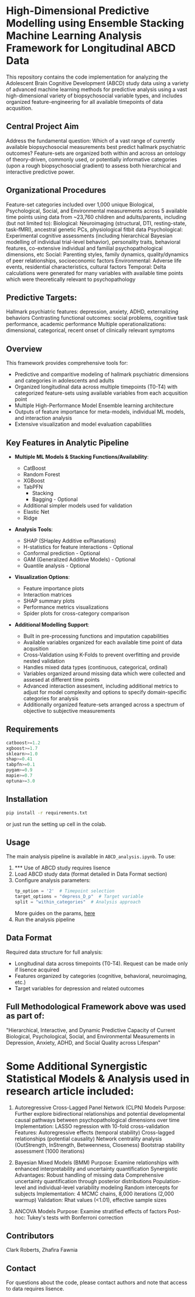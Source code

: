 # High-Dimensional Predictive Modelling using Ensemble Stacking Machine Learning Analysis Framework for Longitudinal ABCD Data 
This repository contains the code implementation for analyzing the Adolescent Brain Cognitive Development (ABCD) study data using a variety of advanced machine learning methods for predictive analysis using a vast high-dimensional variety of biopsychosocial variable types, and includes organized feature-engineering for all available timepoints of data acqusition.

## Central Project Aim
Address the fundamental question: Which of a vast range of currently available biopsychosocial measurements best predict hallmark psychiatric outcomes? Feature-sets are organized both within and across an ontology of theory-driven, commonly used, or potentially informative categories (upon a rough biopsychosocial gradient) to assess both hierarchical and interactive predictive power.

## Organizational Procedures
Feature-set categories included over 1,000 unique Biological, Psychological, Social, and Environmental measurements across 5 available time points using data from ~23,760 children and adults/parents, including (but not limited to):
Biological: Neuroimaging (structural, DTI, resting-state, task-fMRI), ancestral genetic PCs, physiological fitbit data
Psychological: Experimental cognitive assessments (including hierarchical Bayesian modelling of individual trial-level behavior), personality traits, behavioral features, co-extensive individual and familial psychopathological dimensions, etc
Social: Parenting styles, family dynamics, quality/dynamics of peer relationships, socioeconomic factors
Environmental: Adverse life events, residential characteristics, cultural factors
Temporal: Delta calculations were generated for many variables with available time points which were theoretically relevant to psychopathology

## Predictive Targets:
Hallmark psychiatric features: depression, anxiety, ADHD, externalizing behaviors
Contrasting functional outcomes: social problems, cognitive task performance, academic performance
Multiple operationalizations: dimensional, categorical, recent onset of clinically relevant symptoms

## Overview
This framework provides comprehensive tools for:
- Predictive and comparitive modeling of hallmark psychiatric dimensions and categories in adolescents and adults
- Organized longitudinal data across multiple timepoints (T0-T4) with categorized feature-sets using available variables from each acqusition point
- Multiple High-Performance Model Ensemble learning architecture
- Outputs of feature importance for meta-models, individual ML models, and interaction analysis
- Extensive visualization and model evaluation capabilities

## Key Features in Analytic Pipeline
- **Multiple ML Models & Stacking Functions/Availability**: 
  - CatBoost
  - Random Forest
  - XGBoost
  - TabPFN
     - Stacking
     - Bagging - Optional
  - Additional simpler models used for validation 
  - Elastic Net
  - Ridge
  
- **Analysis Tools**:
  - SHAP (SHapley Additive exPlanations)
  - H-statistics for feature interactions - Optional
  - Conformal prediction - Optional
  - GAM (Generalized Additive Models) - Optional
  - Quantile analysis - Optional

- **Visualization Options**:
  - Feature importance plots
  - Interaction matrices
  - SHAP summary plots
  - Performance metrics visualizations
  - Spider plots for cross-category comparison
 
- **Additional Modelling Support**:
  - Built in pre-processing functions and imputation capabilities
  - Available variables organized for each available time point of data acqusition
  - Cross-Validation using K-Folds to prevent overfitting and provide nested validation
  - Handles mixed data types (continuous, categorical, ordinal)
  - Variables organized around missing data which were collected and assesed at different time points
  - Advanced interaction assesment, including additional metrics to adjust for model complexity and options to specify domain-specific categories for analysis
  - Additionally organized feature-sets arranged across a spectrum of objective to subjective measurements

## Requirements

```python
catboost>=1.2
xgboost>=1.7
sklearn>=1.0
shap>=0.41
tabpfn>=0.1
pygam>=0.9
mapie>=0.7
optuna>=3.0
```

## Installation

```bash
pip install -r requirements.txt
```

or just run the setting up cell in the colab.

## Usage

The main analysis pipeline is available in `ABCD_analysis.ipynb`. To use:

1. *** Use of ABCD study requires lisence 
2. Load ABCD study data (format detailed in Data Format section)
3. Configure analysis parameters:
   ```python
   tp_option = '2'  # Timepoint selection
   target_options = "depress_D_p"  # Target variable
   split = "within_categories"  # Analysis approach
   ```
   More guides on the params, [here](https://github.com/clarkmit/DepPre/blob/main/parameters_guide.md)
4. Run the analysis pipeline

## Data Format

Required data structure for full analysis:
- Longitudinal data across timepoints (T0-T4). Request can be made only if lisence acquired 
- Features organized by categories (cognitive, behavioral, neuroimaging, etc.)
- Target variables for depression and related outcomes



## Full Methodological Framework above was used as part of:
"Hierarchical, Interactive, and Dynamic Predictive Capacity of Current Biological, Psychological, Social, and Environmental Measurements in Depression, Anxiety, ADHD, and Social Quality across Lifespan"

  # Some Additional Synergistic Statistical Models & Analysis used in research article included:
  1. Autoregressive Cross-Lagged Panel Network (CLPN) Models
  Purpose: Further explore bidirectional relationships and potential developmental causal pathways between psychopathological dimensions over time
  Implementation: LASSO regression with 10-fold cross-validation
  Features:
  Autoregressive effects (temporal stability)
  Cross-lagged relationships (potential causality)
  Network centrality analysis (OutStrength, InStrength, Betweenness, Closeness)
  Bootstrap stability assessment (1000 iterations)
  
  2. Bayesian Mixed Models (BMM)
  Purpose: Examine relationships with enhanced interpretability and uncertainty quantification
  Synergistic Advantages:
  Robust handling of missing data
  Comprehensive uncertainty quantification through posterior distributions
  Population-level and individual-level variability modeling
  Random intercepts for subjects
  Implementation: 4 MCMC chains, 8,000 iterations (2,000 warmup)
  Validation: Rhat values (<1.01), effective sample sizes
  
  3. ANCOVA Models
  Purpose: Examine stratified effects of factors
  Post-hoc: Tukey's tests with Bonferroni correction



## Contributors
Clark Roberts, Zhafira Fawnia 

## Contact
For questions about the code, please contact authors and note that access to data requires lisence.
